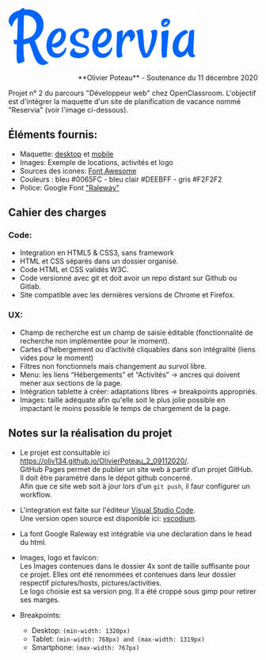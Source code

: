 ![GitHub Logo](/pictures/logo/Reservia%403x.png)
<p style="text-align:right;">**Olivier Poteau** - Soutenance du 11 décembre 2020</p>  

Projet n° 2 du parcours "Développeur web" chez OpenClassroom.
L'objectif est d'intégrer la maquette d'un site de planification de vacance nommé "Reservia" (voir l'image ci-dessous).

## Éléments fournis:
- Maquette: [desktop](./docs/desktop.png) et [mobile](./docs/iphone8.png)
- Images: Exemple de locations, activités et logo
- Sources des icones: [Font Awesome](https://fontawesome.com/)
- Couleurs : bleu #0065FC - bleu clair #DEEBFF - gris #F2F2F2
- Police: Google Font ["Raleway"](https://fonts.google.com/specimen/Raleway)

## Cahier des charges
### Code:
- Integration en HTML5 & CSS3, sans framework
- HTML et CSS séparés dans un dossier organisé.
- Code HTML et CSS validés W3C.
- Code versionné avec git et doit avoir un repo distant sur Github ou Gitlab.
- Site compatible avec les dernières versions de Chrome et Firefox.

### UX:
- Champ de recherche est un champ de saisie éditable (fonctionnalité de recherche non implémentée pour le moment).
- Cartes d’hébergement ou d’activité cliquables dans son intégralité (liens vides pour le moment)
- Filtres non fonctionnels mais changement au survol libre.
- Menu: les liens “Hébergements” et “Activités” -> ancres qui doivent mener aux sections de la page.
- Intégration tablette à créer: adaptations libres -> breakpoints appropriés.
- Images:  taille adéquate afin qu'elle soit le plus jolie possible en impactant le moins possible le temps de chargement de la page.

## Notes sur la réalisation du projet
- Le projet est consultable ici https://oliv134.github.io/OlivierPoteau_2_09112020/.  
  GitHub Pages permet de publier un site web à partir d’un projet GitHub. Il doit être paramétré dans le dépot github concerné.  
  Afin que ce site web soit à jour lors d'un `git push`, il faur configurer un workflow.

- L'integration est faite sur l'éditeur [Visual Studio Code](https://code.visualstudio.com/).  
  Une version open source est disponible ici: [vscodium](https://vscodium.com/).

- La font Google Raleway est intégrable via une déclaration dans le head du html.

- Images, logo et favicon:  
  Les Images contenues dans le dossier 4x sont de taille suffisante pour ce projet. Elles ont été renommées et contenues dans leur dossier respectif pictures/hosts, pictures/activities.  
  Le logo choisie est sa version png. Il a été croppé sous gimp pour retirer ses marges.

- Breakpoints:
     - Desktop: `(min-width: 1320px)`
     - Tablet: `(min-width: 768px) and (max-width: 1319px)`
     - Smartphone: `(max-width: 767px)`




